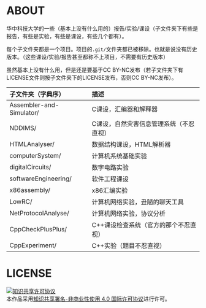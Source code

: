 # ABOUT

华中科技大学的一些（基本上没有什么用的）报告/实验/课设（子文件夹下有些是报告，有些是实验，有些是课设，有些几个都有）。

每个子文件夹都是一个项目。项目的`.git/`文件夹都已被移除。也就是说没有历史版本。（这些课设/实验/报告甚至都称不上项目，不需要有历史版本）

虽然基本上没有什么用，但是还是要基于CC BY-NC发布（若子文件夹下有LICENSE文件则按子文件夹下的LICENSE发布，否则CC BY-NC发布）。

| 子文件夹（字典序）       | 描述                                   |
|:-------------------------|:---------------------------------------|
| Assembler-and-Simulator/ | C课设，汇编器和解释器                  |
| NDDIMS/                  | C课设，自然灾害信息管理系统（不忍直视）|
| HTMLAnalyser/            | 数据结构课设，HTML解析器               |
| computerSystem/          | 计算机系统基础实验                     |
| digitalCircuits/         | 数字电路实验                           |
| softwareEngineering/     | 软件工程课设                           |
| x86assembly/             | x86汇编实验                            |
| LowRC/                   | 计算机网络实验，丑陋的聊天工具         |
| NetProtocolAnalyse/      | 计算机网络实验，协议分析               |
| CppCheckPlusPlus/        | C++课设检查系统（官方的那个不忍直视）  |
| CppExperiment/           | C++实验（题目不忍直视）                |

# LICENSE

<a rel="license" href="http://creativecommons.org/licenses/by-nc/4.0/"><img alt="知识共享许可协议" style="border-width:0" src="https://i.creativecommons.org/l/by-nc/4.0/88x31.png" /></a><br />本作品采用<a rel="license" href="http://creativecommons.org/licenses/by-nc/4.0/">知识共享署名-非商业性使用 4.0 国际许可协议</a>进行许可。
